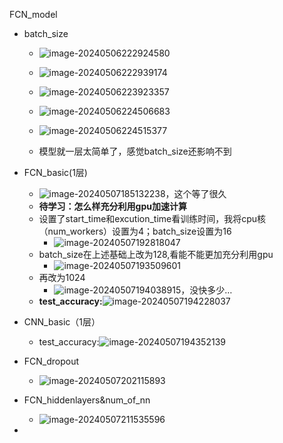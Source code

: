FCN_model

- batch_size 

  - ![image-20240506222924580](C:\Users\www14\AppData\Roaming\Typora\typora-user-images\image-20240506222924580.png)

  - ![image-20240506222939174](C:\Users\www14\AppData\Roaming\Typora\typora-user-images\image-20240506222939174.png)

  - ![image-20240506223923357](C:\Users\www14\AppData\Roaming\Typora\typora-user-images\image-20240506223923357.png)
  - ![image-20240506224506683](C:\Users\www14\AppData\Roaming\Typora\typora-user-images\image-20240506224506683.png)
  - ![image-20240506224515377](C:\Users\www14\AppData\Roaming\Typora\typora-user-images\image-20240506224515377.png)
  - 模型就一层太简单了，感觉batch_size还影响不到

- FCN_basic(1层)
  - ![image-20240507185132238](C:\Users\www14\AppData\Roaming\Typora\typora-user-images\image-20240507185132238.png)，这个等了很久
  - **待学习：怎么样充分利用gpu加速计算**
  - 设置了start_time和excution_time看训练时间，我将cpu核（num_workers）设置为4；batch_size设置为16
    - ![image-20240507192818047](C:\Users\www14\AppData\Roaming\Typora\typora-user-images\image-20240507192818047.png)
  - batch_size在上述基础上改为128,看能不能更加充分利用gpu
    - ![image-20240507193509601](C:\Users\www14\AppData\Roaming\Typora\typora-user-images\image-20240507193509601.png)
  - 再改为1024
    - ![image-20240507194038915](C:\Users\www14\AppData\Roaming\Typora\typora-user-images\image-20240507194038915.png)，没快多少…
  - **test_accuracy:**![image-20240507194228037](C:\Users\www14\AppData\Roaming\Typora\typora-user-images\image-20240507194228037.png)
- CNN_basic（1层）
  - test_accuracy:![image-20240507194352139](C:\Users\www14\AppData\Roaming\Typora\typora-user-images\image-20240507194352139.png)
- FCN_dropout
  - ![image-20240507202115893](C:\Users\www14\AppData\Roaming\Typora\typora-user-images\image-20240507202115893.png)

- FCN_hiddenlayers&num_of_nn
  - ![image-20240507211535596](C:\Users\www14\AppData\Roaming\Typora\typora-user-images\image-20240507211535596.png)
- 